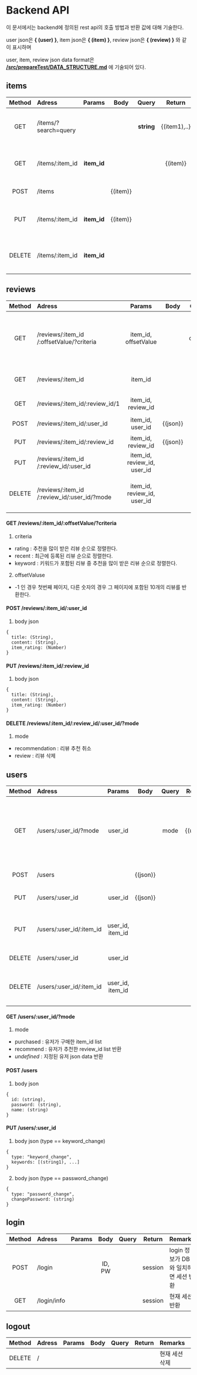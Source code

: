 # Backend API

이 문서에서는 backend에 정의된 rest api의 호출 방법과 반환 값에 대해 기술한다.

user json은 **{ (user) }**, item json은 **{ (item) }**, review json은 **{ (review) }** 와 같이 표시하며

user, item, review json data format은 [**/src/prepareTest/DATA_STRUCTURE.md**](https://github.com/skkuse02/2019fall_42class_team4/blob/master/src/prepareTest/DATA_STRUCTURE.md) 에 기술되어 있다.



## **items**

| Method | Adress               | Params      | Body     | Query      | Return       | Remarks |
| :-:    | :-                   | :-:         | :-:      | :-:        | :-:          | :-      |
| GET    | /items/?search=query |             |          | **string** | {(item1),..} | name에 **string**이 포함된 item 반환 |
| GET    | /items/:item_id      | **item_id** |          |            | {(item)}     | id가 **item_id**와 동일한 item 반환 |
| POST   | /items               |             | {(item)} |            |              | DB에 item 등록 |
| PUT    | /items/:item_id      | **item_id** | {(item)} |            |              | id가 **item_id**와 동일한 item 수정 |
| DELETE | /items/:item_id      | **item_id** |          |            |              | id가 **item_id**와 동일한 item 삭제 |

## **reviews**

| Method | Adress | Params | Body | Query | Return | Remarks |
| :-:    | :-                                              | :-:                         | :-:        | :-:      | :-:            | :- |
| GET    | /reviews/:item_id<br>/:offsetValue/?criteria    | item_id, offsetValue        |            | criteria | {(review1),..} | 정렬된 리뷰 중 offset page에 포함된 리뷰 반환 |
| GET    | /reviews/:item_id                               | item_id                     |            |          | {(review1),..} | 높게 평가된 리뷰 3개 반환 |
| GET    | /reviews/:item_id/:review_id/1                  | item_id, review_id          |            |          | {(review)}     | 지정된 리뷰 반환 | 
| POST   | /reviews/:item_id/:user_id                      | item_id, user_id            | {(json)} |          |                | 새로운 리뷰 등록 |
| PUT    | /reviews/:item_id/:review_id                    | item_id, review_id          | {(json)} |          |                | 리뷰 수정 |
| PUT    | /reviews/:item_id<br>/:review_id/:user_id       | item_id, review_id, user_id |            |          |                | 리뷰 추천 |
| DELETE | /reviews/:item_id<br>/:review_id/:user_id/?mode | item_id, review_id, user_id |            | mode     |                | mode에 따라 리뷰 삭제, 리뷰 추천 취소 |   

#### GET /reviews/:item_id/:offsetValue/?criteria

1. criteria
- rating : 추천을 많이 받은 리뷰 순으로 정렬한다.
- recent : 최근에 등록된 리뷰 순으로 정렬한다.
- keyword : 키워드가 포함된 리뷰 중 추천을 많이 받은 리뷰 순으로 정렬한다.

2. offsetValuse
- -1 인 경우 첫번째 페이지, 다른 숫자의 경우 그 페이지에 포함된 10개의 리뷰를 반환한다.

####  POST /reviews/:item_id/:user_id

1. body json
```
{
  title: (String),
  content: (String),
  item_rating: (Number)
}
```

#### PUT /reviews/:item_id/:review_id

1. body json
```
{
  title: (String),
  content: (String),
  item_rating: (Number)
}
```

#### DELETE /reviews/:item_id/:review_id/:user_id/?mode 

1. mode
- recommendation : 리뷰 추천 취소
- review : 리뷰 삭제

## **users**

| Method | Adress                   | Params           | Body     | Query | Return   | Remarks |
| :-:    | :-                       | :-:              | :-:      | :-:   | :-:      | :- |
| GET    | /users/:user_id/?mode    | user_id          |          | mode  | {(user)} | mode에 따라 {(user)}, 구매한 item_id, 추천한 review_id 반환 |
| POST   | /users                   |                  | {(json)} |       |          | BD에 user 등록 |
| PUT    | /users/:user_id          | user_id          | {(json)} |       |          | User keyword, PW 변경 |
| PUT    | /users/:user_id/:item_id | user_id, item_id |          |       |          | Item 구매시 user data에 저장 |
| DELETE | /users/:user_id          | user_id          |          |       |          | DB에서 User 삭제 |
| DELETE | /users/:user_id/:item_id | user_id, item_id |          |       |          | Item 구매시 user data에 저장 |

#### GET /users/:user_id/?mode

1. mode
- purchased : 유저가 구매한 item_id list 
- recommend : 유저가 추천한 review_id list 반환
- *undefined* : 지정된 유저 json data 반환

#### POST /users

1. body json
```
{
  id: (string),
  password: (string),
  name: (string)
}
```

#### PUT /users/:user_id

1. body json (type == keyword_change)
```
{
  type: "keyword_change",
  keywords: [(string1), ...]
}
```

2. body json (type == password_change)
```
{
  type: "password_change",
  changePassword: (string)
}
```

## **login**

| Method | Adress      | Params | Body   | Query | Return  | Remarks |
| :-:    | :-          | :-:    | :-:    | :-:   | :-:     | :- |
| POST   | /login      |        | ID, PW |       | session | login 정보가 DB와 일치하면 세션 반환 |
| GET    | /login/info |        |        |       | session | 현재 세션 반환 |

## **logout**

| Method | Adress | Params | Body   | Query | Return  | Remarks |
| :-:    | :-     | :-:    | :-:    | :-:   | :-:     | :- |
| DELETE | /      |        |        |       |         | 현재 세션 삭제 |
